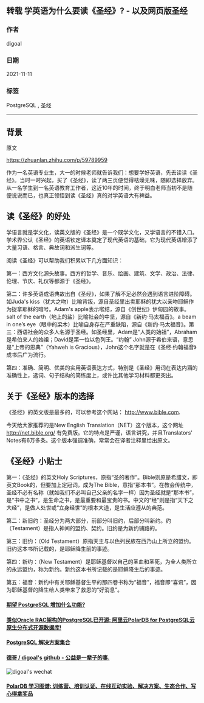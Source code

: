 ## 转载 学英语为什么要读《圣经》? - 以及网页版圣经  
    
### 作者    
digoal    
    
### 日期    
2021-11-11    
    
### 标签    
PostgreSQL , 圣经     
    
----    
    
## 背景   
原文  
    
https://zhuanlan.zhihu.com/p/59789959    
    
作为一名英语专业生，大一的时候老师就告诉我们：想要学好英语，先去读读《圣经》。当时一时兴起，买了《圣经》，读了两三页便觉得枯燥无味，随即选择放弃。从一名学生到一名英语教育工作者，这近10年的时间，终于明白老师当初不是随便说说而已，也真正领悟到读《圣经》真的对学英语大有裨益。    
    
## 读《圣经》的好处    
    
学语言就是学文化，读英文版的《圣经》是一个既学文化，又学语言的不错入口。学术界公认《圣经》的英语钦定译本奠定了现代英语的基础，它为现代英语增添了大量习语、格言、典故词和派生词等。    
    
阅读《圣经》可以帮助我们积累以下几方面知识：    
    
第一：西方文化源头故事。西方的哲学、音乐、绘画、建筑、文学、政治、法律、伦理、节庆、礼仪等都源于《圣经》。    
    
第二：许多英语成语典故出自《圣经》，如果了解不足必然会遇到语言进阶障碍。如Juda's kiss（犹大之吻）比喻背叛，源自圣经里出卖耶稣的犹大以亲吻耶稣作为捉拿耶稣的暗号。Adam's apple表示喉结，源自《创世纪》伊甸园的故事。salt of the earth（地上的盐）比喻社会的中坚，源自《新约·马太福音》。a beam in one’s eye（眼中的梁木）比喻自身存在严重缺陷，源自《新约·马太福音》。第三：西语社会的众多人名源于圣经。如圣经里，Adam是“人类的始祖”，Abraham是希伯来人的始祖；David是第一位以色列王。“约翰” John源于希伯来语，意思是“上帝的恩典”（Yahweh is Gracious），John这个名字就是在《圣经·约翰福音》成书后广为流行。    
    
第四：准确、简明、优美的实用英语表达方式，特别是《圣经》用词在表达内涵的准确性上，选词、句子结构的简练度上，或许比其他学习材料都更突出。    
    
## 关于《圣经》版本的选择    
    
《圣经》的英文版是最多的，可以参考这个网站： http://www.bible.com.    
    
今天给大家推荐的是New English Translation（NET）这个版本，这个网址 http://net.bible.org/ 有免费版。它的特点是严谨，语言讲究，并且Translators' Notes有6万多条。这个版本强调准确，常常会在译者注释里给出原文。    
    
## 《圣经》小贴士    
    
第一：《圣经》的英文Holy Scriptures，原指“圣的著作”。Bible则原是希腊文，即英文Book的，但要加上定冠词，成为The Bible，意指“那本书”。在教会传统中，圣经不必有名称（就如我们不必叫自己父亲的名字一样）因为圣经就是“那本书”，是“书中之书”，是生命之书，是最重要和最宝贵的书。中文的“经”则是指“天下之大经”，是做人处世或“立身经世”的根本大道，是生活应遵从的典范。    
    
第二：新旧约：圣经分为两大部分，前部分叫旧约，后部分叫新约。约（Testament）是指人神间的盟约、契约。旧约是为新约铺路的。    
    
第三：旧约：（Old Testament）原指天主与以色列民族在西乃山上所立的盟约。旧约这本书所记载的，是耶稣降生前的事迹。    
    
第四：新约：（New Testament）是耶稣基督以自己的圣血和圣死，为全人类所立的永远盟约，称为新约。新约这本书所记载的是耶稣降生后的事迹。    
    
第五：福音：新约中有关耶稣基督生平的那四卷书称为“福音”，福音即“喜讯”，因为耶稣基督的降生给人类带来了救恩的“好消息”。    
  
  
#### [期望 PostgreSQL 增加什么功能?](https://github.com/digoal/blog/issues/76 "269ac3d1c492e938c0191101c7238216")
  
  
#### [类似Oracle RAC架构的PostgreSQL已开源: 阿里云PolarDB for PostgreSQL云原生分布式开源数据库!](https://github.com/ApsaraDB/PolarDB-for-PostgreSQL "57258f76c37864c6e6d23383d05714ea")
  
  
#### [PostgreSQL 解决方案集合](https://yq.aliyun.com/topic/118 "40cff096e9ed7122c512b35d8561d9c8")
  
  
#### [德哥 / digoal's github - 公益是一辈子的事.](https://github.com/digoal/blog/blob/master/README.md "22709685feb7cab07d30f30387f0a9ae")
  
  
![digoal's wechat](../pic/digoal_weixin.jpg "f7ad92eeba24523fd47a6e1a0e691b59")
  
  
#### [PolarDB 学习图谱: 训练营、培训认证、在线互动实验、解决方案、生态合作、写心得拿奖品](https://www.aliyun.com/database/openpolardb/activity "8642f60e04ed0c814bf9cb9677976bd4")
  
